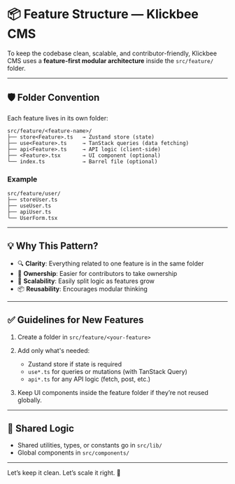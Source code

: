 # 📦 Feature Structure — Klickbee CMS

To keep the codebase clean, scalable, and contributor-friendly, Klickbee CMS uses a **feature-first modular architecture** inside the `src/feature/` folder.

---

## 🛡️ Folder Convention

Each feature lives in its own folder:

```
src/feature/<feature-name>/
├── store<Feature>.ts   → Zustand store (state)
├── use<Feature>.ts     → TanStack queries (data fetching)
├── api<Feature>.ts     → API logic (client-side)
├── <Feature>.tsx       → UI component (optional)
└── index.ts            → Barrel file (optional)
```

### Example

```
src/feature/user/
├── storeUser.ts
├── useUser.ts
├── apiUser.ts
└── UserForm.tsx
```

---

## 💡 Why This Pattern?

* 🔍 **Clarity**: Everything related to one feature is in the same folder
* 👥 **Ownership**: Easier for contributors to take ownership
* 🧠 **Scalability**: Easily split logic as features grow
* 📦 **Reusability**: Encourages modular thinking

---

## ✅ Guidelines for New Features

1. Create a folder in `src/feature/<your-feature>`
2. Add only what's needed:

	* Zustand store if state is required
	* `use*.ts` for queries or mutations (with TanStack Query)
	* `api*.ts` for any API logic (fetch, post, etc.)
3. Keep UI components inside the feature folder if they’re not reused globally.

---

## 🧬 Shared Logic

* Shared utilities, types, or constants go in `src/lib/`
* Global components in `src/components/`

---

Let’s keep it clean. Let’s scale it right. 🚀
